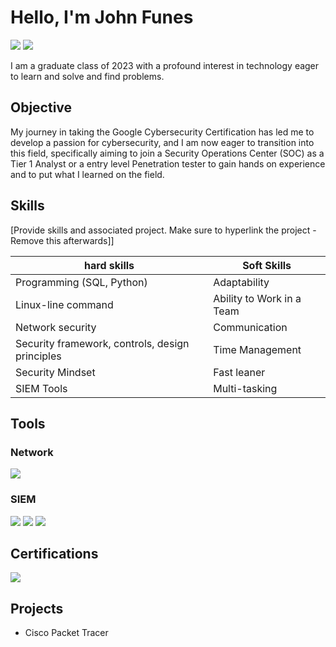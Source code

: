# Hello, I'm John Funes
<a href="https://www.linkedin.com/in/john-funes-6a68ba279/"><img src="https://img.shields.io/badge/-LinkedIn-0072b1?&style=for-the-badge&logo=linkedin&logoColor=white" /></a>
<a href="https://www.linkedin.com/in/john-funes-6a68ba279/"><img src="https://img.shields.io/badge/-LinkedIn-0072b1?&style=for-the-badge&logo=linkedin&logoColor=white" /></a>



I am a graduate class of 2023 with a profound interest in technology eager to learn and solve and find problems.

## Objective

My journey in taking the Google Cybersecurity Certification has led me to develop a passion for cybersecurity, and I am now eager to transition into this field, specifically aiming to join a Security Operations Center (SOC) as a Tier 1 Analyst or a entry level Penetration tester to gain hands on experience and to put what I learned on the field.

## Skills
[Provide skills and associated project. Make sure to hyperlink the project - Remove this afterwards]]

| hard skills                                          | Soft Skills       |
|-----------------------------------------------|----------------------------|
| Programming (SQL, Python)       | Adaptability|
| Linux-line command              | Ability to Work in a Team|
| Network security                | Communication|
| Security framework, controls, design principles  | Time Management |
| Security Mindset                | Fast leaner|
| SIEM Tools                      | Multi-tasking|

## Tools


### Network
<div>
    <img src="https://img.shields.io/badge/-Wireshark-1679A7?&style=for-the-badge&logo=Wireshark&logoColor=white" />
    </div> 

### SIEM
<div>
    <img src="https://img.shields.io/badge/-Splunk-000000?&style=for-the-badge&logo=Splunk&logoColor=white" />
    <img src="https://img.shields.io/badge/-Google Chronicle-4285F4?&style=for-the-badge&logo=google&logoColor=white" />
    <img src="https://img.shields.io/badge/-Wazuh-1E427A?&style=for-the-badge&logo=wazuh&logoColor=white" />
</div>

## Certifications

<div>
<img src="https://img.shields.io/badge/-Google%20Cybersecurity%20Professional%20Certificate-4285F4?&style=for-the-badge&logo=google&logoColor=white" />
</div>

## Projects
- Cisco Packet Tracer
